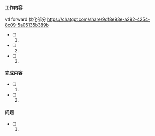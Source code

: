 #### 工作内容


vtl forward 优化部分
https://chatgpt.com/share/9df8e93e-a292-4254-8c09-5a05135b389b

- [ ] 1. 
- [ ] 2.
- [ ] 3.

#### 完成内容

- [ ] 1.
- [ ] 2.



#### 问题

- [ ] 1.